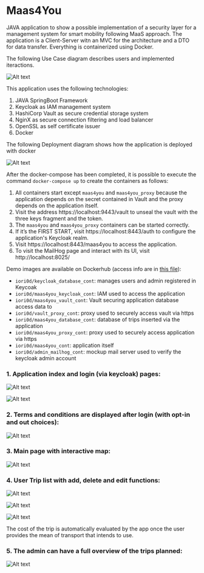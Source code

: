 # Maas4You
JAVA application to show a possible implementation of a security layer for a management system for smart mobility following MaaS approach.
The application is a Client-Server witn an MVC for the architecture and a DTO for data transfer. Everything is containerized using Docker.

The following Use Case diagram describes users and implemented iteractions.

![Alt text](src/main/resources/templates/Use_Case.jpg "UC diagram")

This application uses the following technologies:
1. JAVA SpringBoot Framework
2. Keycloak as IAM management system
3. HashiCorp Vault as secure credential storage system
4. NginX as secure connection filtering and load balancer
5. OpenSSL as self certificate issuer
6. Docker

The following Deployment diagram shows how the application is deployed with docker

![Alt text](src/main/resources/templates/Deployment_Diagram.jpg "Deployment diagram")

After the docker-compose has been completed, it is possible to execute the command `docker-compose up` to create the containers as follows:
1. All containers start except `maas4you` and `maas4you_proxy` because the application depends on the secret contained in Vault and the proxy depends on the application itself.
2. Visit the address https://localhost:9443/vault to unseal the vault with the three keys fragment and the token.
3. The `maas4you` and `maas4you_proxy` containers can be started correctly.
4. If it’s the FIRST START, visit https://localhost:8443/auth to configure the application's Keycloak realm.
5. Visit https://localhost:8443/maas4you to access the application.
6. To visit the MailHog page and interact with its UI, visit http://localhost:8025/

Demo images are available on Dockerhub (access info are in [this file](Access.txt)):

- `iori0d/keycloak_database_cont`: manages users and admin registered in Keycoak
- `iori0d/maas4you_keycloak_cont`: IAM used to access the application
- `iori0d/maas4you_vault_cont`: Vault securing application database access data to
- `iori0d/vault_proxy_cont`: proxy used to securely access vault via https
- `iori0d/maas4you_database_cont`: database of trips inserted via the application
- `iori0d/maas4you_proxy_cont`: proxy used to securely access application via https
- `iori0d/maas4you_cont`: application itself
- `iori0d/admin_mailhog_cont`: mockup mail server used to verify the keycloak admin account

### 1. Application index and login (via keycloak) pages:

![Alt text](src/main/resources/templates/01_Index.png "Index")

![Alt text](src/main/resources/templates/02_Login.png "Login")

### 2. Terms and conditions are displayed after login (with opt-in and out choices):

![Alt text](src/main/resources/templates/03_Terms.png "Terms")

### 3. Main page with interactive map:

![Alt text](src/main/resources/templates/Home.png "Home")

### 4. User Trip list with add, delete and edit functions:

![Alt text](src/main/resources/templates/04_Trips.png "User Trips")

![Alt text](src/main/resources/templates/05_AddTrip.png "User Add Trip")

![Alt text](src/main/resources/templates/05_EditTrip.png "User Edit Trip")

The cost of the trip is automatically evaluated by the app once the user provides the mean of transport that intends to use.

### 5. The admin can have a full overview of the trips planned:

![Alt text](src/main/resources/templates/06_AdminSummary.png "Admin Summary")
